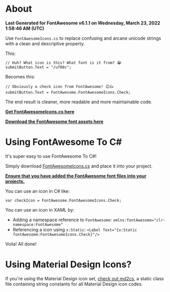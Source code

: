 # About

**Last Generated for FontAwesome v6.1.1 on Wednesday, March 23, 2022 1:58:46 AM (UTC)**

Use `FontAwesomeIcons.cs` to replace confusing and arcane unicode strings with a clean and descriptive property.

This:

```
// Huh? What icon is this? What font is it from? 😭
submitButton.Text = "/uf00c";
```

Becomes this:

```
// Obviously a check icon from FontAwesome! 😊👍
submitButton.Text = FontAwesome.FontAwesomeIcons.Check;
```

The end result is cleaner, more readable and more maintainable code.

**[Get FontAwesomeIcons.cs here](https://raw.githubusercontent.com/matthewrdev/fa2cs/master/FontAwesomeIcons.cs)**

**[Download the FontAwesome font assets here](https://github.com/FortAwesome/Font-Awesome/tree/master/webfonts)**

# Using FontAwesome To C#

It's super easy to use FontAwesome To C#!

Simply download [FontAwesomeIcons.cs](FontAwesomeIcons.cs) and place it into your project.

**[Ensure that you have added the FontAwesome font files into your projects.](https://github.com/FortAwesome/Font-Awesome/tree/master/webfonts)**

You can use an icon in C# like:

```
var checkIcon = FontAwesome.FontAwesomeIcons.Check;
```

You can use an icon in XAML by:

 * Adding a namespace reference to `FontAwesome`: `xmlns:fontAwesome="clr-namespace:FontAwesome"`
 * Referencing a icon using `x:Static`: `<Label Text="{x:Static fontAwesome:FontAwesomeIcons.Check}"/>`

Voila! All done!

# Using Material Design Icons?

If you're using the Material Design icon set, [check out md2cs](https://github.com/matthewrdev/md2cs), a static class file containing string constants for all Material Design icon codes.
